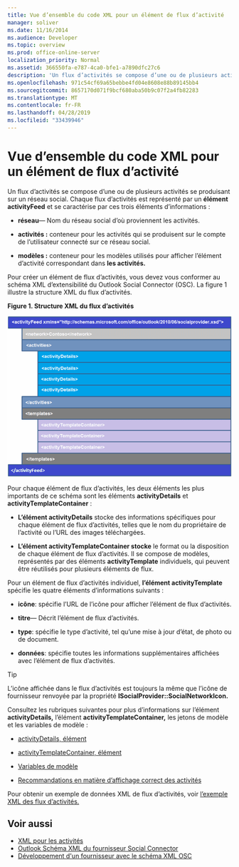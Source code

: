 ```yaml
---
title: Vue d’ensemble du code XML pour un élément de flux d’activité
manager: soliver
ms.date: 11/16/2014
ms.audience: Developer
ms.topic: overview
ms.prod: office-online-server
localization_priority: Normal
ms.assetid: 366550fa-e787-4ca0-bfe1-a7890dfc27c6
description: 'Un flux d’activités se compose d’une ou de plusieurs activités se produisant sur un réseau social. Chaque flux d’activités est représenté par un élément activityFeed et se caractérise par ces trois éléments d’informations :'
ms.openlocfilehash: 971c54cf69a65bebbe4fd04e8608e88b89145bb4
ms.sourcegitcommit: 8657170d071f9bcf680aba50b9c07f2a4fb82283
ms.translationtype: MT
ms.contentlocale: fr-FR
ms.lasthandoff: 04/28/2019
ms.locfileid: "33439946"
---
```

# <a name="overview-of-xml-for-an-activity-feed-item"></a>Vue d’ensemble du code XML pour un élément de flux d’activité

Un flux d’activités se compose d’une ou de plusieurs activités se produisant sur un réseau social. Chaque flux d’activités est représenté par un **élément activityFeed** et se caractérise par ces trois éléments d’informations : 
  
- **réseau**— Nom du réseau social d’où proviennent les activités.
    
- **activités :** conteneur pour les activités qui se produisent sur le compte de l’utilisateur connecté sur ce réseau social.
    
- **modèles :** conteneur pour les modèles utilisés pour afficher l’élément d’activité correspondant dans **les activités.**
    
Pour créer un élément de flux d’activités, vous devez vous conformer au schéma XML d’extensibilité du Outlook Social Connector (OSC). La figure 1 illustre la structure XML du flux d’activités.
  
**Figure 1. Structure XML du flux d’activités**

![Structure XML d’activité](media/odc_ol14_ta_OSC_Fig06.gif)
  
Pour chaque élément de flux d’activités, les deux éléments les plus importants de ce schéma sont les éléments **activityDetails** et **activityTemplateContainer** : 
  
- **L’élément activityDetails** stocke des informations spécifiques pour chaque élément de flux d’activités, telles que le nom du propriétaire de l’activité ou l’URL des images téléchargées. 
    
- **L’élément activityTemplateContainer stocke** le format ou la disposition de chaque élément de flux d’activités. Il se compose de modèles, représentés par des éléments **activityTemplate** individuels, qui peuvent être réutilisés pour plusieurs éléments de flux. 
    
Pour un élément de flux d’activités individuel, **l’élément activityTemplate** spécifie les quatre éléments d’informations suivants : 
  
- **icône**: spécifie l’URL de l’icône pour afficher l’élément de flux d’activités.
    
- **titre**— Décrit l’élément de flux d’activités.
    
- **type**: spécifie le type d’activité, tel qu’une mise à jour d’état, de photo ou de document.
    
- **données**: spécifie toutes les informations supplémentaires affichées avec l’élément de flux d’activités.
    
> [!TIP]
> L’icône affichée dans le flux d’activités est toujours la même que l’icône de fournisseur renvoyée par la propriété **ISocialProvider::SocialNetworkIcon.** 
  
Consultez les rubriques suivantes pour plus d’informations sur l’élément **activityDetails,** l’élément **activityTemplateContainer,** les jetons de modèle et les variables de modèle : 
  
- [activityDetails, élément](activitydetails-element.md)
    
- [activityTemplateContainer, élément](activitytemplatecontainer-element.md)
    
- [Variables de modèle](template-variables.md)
    
- [Recommandations en matière d’affichage correct des activités](guidelines-for-properly-displaying-activities.md)
    
Pour obtenir un exemple de données XML de flux d’activités, voir [l’exemple XML des flux d’activités.](activity-feed-xml-example.md)
  
## <a name="see-also"></a>Voir aussi

- [XML pour les activités](xml-for-activities.md) 
- [Outlook Schéma XML du fournisseur Social Connector](outlook-social-connector-provider-xml-schema.md)
- [Développement d'un fournisseur avec le schéma XML OSC](developing-a-provider-with-the-osc-xml-schema.md)

